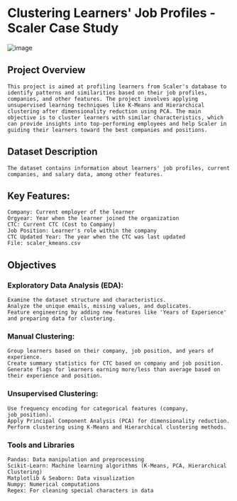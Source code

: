 # Clustering Learners' Job Profiles - Scaler Case Study
![image](https://github.com/user-attachments/assets/ce188046-6b10-453d-b93e-8b38a8134b95)

## Project Overview
    This project is aimed at profiling learners from Scaler's database to identify patterns and similarities based on their job profiles, companies, and other features. The project involves applying unsupervised learning techniques like K-Means and Hierarchical clustering after dimensionality reduction using PCA. The main objective is to cluster learners with similar characteristics, which can provide insights into top-performing employees and help Scaler in guiding their learners toward the best companies and positions.

## Dataset Description
    The dataset contains information about learners' job profiles, current companies, and salary data, among other features.

## Key Features:
    Company: Current employer of the learner
    Orgyear: Year when the learner joined the organization
    CTC: Current CTC (Cost to Company)
    Job Position: Learner's role within the company
    CTC Updated Year: The year when the CTC was last updated
    File: scaler_kmeans.csv
## Objectives

### Exploratory Data Analysis (EDA):

    Examine the dataset structure and characteristics.
    Analyze the unique emails, missing values, and duplicates.
    Feature engineering by adding new features like 'Years of Experience' and preparing data for clustering.
### Manual Clustering:

    Group learners based on their company, job position, and years of experience.
    Create summary statistics for CTC based on company and job position.
    Generate flags for learners earning more/less than average based on their experience and position.
### Unsupervised Clustering:

    Use frequency encoding for categorical features (company, job_position).
    Apply Principal Component Analysis (PCA) for dimensionality reduction.
    Perform clustering using K-Means and Hierarchical clustering methods.
### Tools and Libraries
    Pandas: Data manipulation and preprocessing
    Scikit-Learn: Machine learning algorithms (K-Means, PCA, Hierarchical Clustering)
    Matplotlib & Seaborn: Data visualization
    Numpy: Numerical computations
    Regex: For cleaning special characters in data
